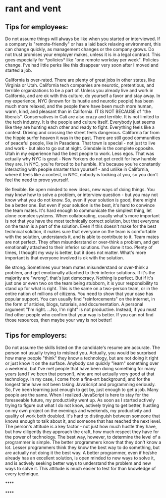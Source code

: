 # rant and vent

## Tips for employees:

Do not assume things will always be like when you started or interviewed. If a company is "remote-friendly" or has a laid back relaxing environment, this can change quickly, as management changes or the company grows. Do not trust promises your employer makes, unless it is in a legal contract. This goes especially for \*policies\* like "one remote workday per week". Policies change. I've had little perks like this disappear very soon after I moved and started a job. 

California is over-rated. There are plenty of great jobs in other states, like Virginia or Utah. California tech companies are neurotic, pretentious, and terrible organizations to be a part of. Unless you already live and work in California, and are ok with this culture, do yourself a favor and stay away. In my experience, NYC \(known for its hustle and neurotic people\) has been much more relaxed, and the people there have been much more human, warm, kind, and pleasant than in California. IT IS NOT BECAUSE of "the liberals". Conservatives in Cali are also crazy and terrible. It is not limited to the tech industry. It is the people and culture itself. Everybody just seems like they are hunting each other and ready to fight. Everything feels like a contest. Driving and crossing the street feels dangerous. California far from the hippie surfer heaven it was in the past. There are still good communities of peaceful people, like in Pasadena. That town is special - not just to live and work - but also to go out at night. Glendale is the complete opposite. Utah in my experience had the best people to work. Less egos. That was actually why NYC is great - New Yorkers do not get credit for how humble they are. In NYC, you're forced to be humble. It's because you're constantly interacting with people smarter than yourself - and unlike in California, where it feels like a contest, in NYC, nobody is looking at you, so you don't feel the need to prove yourself.

Be flexible. Be open minded to new ideas, new ways of doing things. You may know how to solve a problem, or interview question - but you may not know what you do not know. So, even if your solution is good, there might be a better one. But even if your solution is the best, it's hard to convince the team mates. It's hard enough to communicate the simplest thing, let alone complex systems. When collaborating, usually what's more important is not that you have the most technically correct solution, but that everyone on the team is a part of the solution. Even if this doesn't make for the best technical solution, it makes sure that everyone on the team is comfortable with the solution, understands it, and is able to contribute to it. Team mates are not perfect. They often misunderstand or over-think a problem, and get emotionally attached to their inferior solutions. I've done it too. Plenty of times, I thought my way is better, but it does not matter. What's more important is that everyone involved is ok with the solution.

Be strong. Sometimes your team mates misunderstand or over-think a problem, and get emotionally attached to their inferior solutions. If it's the majority are "wrong", that's just democracy. Nothing is perfect. But if it's just one or even two on the team being stubborn, it is your responsibility to stand up for what is right. This is the same on a two-person team, or in the entire nation of millions of citizens. You need to show that your case has popular support. You can usually find "reinforcements" on the internet, in the form of articles, blogs, tutorials, and documentation. A personal argument "I'm right. ...No, I'm right" is not productive. Instead, if you must find other people who confirm that your way is better. If you can not find those resources, then maybe your way is not better!

## Tips for employers:

Do not assume the skills listed on the candidate's resume are accurate. The person not usually trying to mislead you. Actually, you would be surprised how many people "think" they know a technology, but are not doing it right or just know it on the surface. Anybody can quickly "learn" something over a weekend, but I've met people that have been doing something for many years \(and I've been that person!\), who are not actually very good at that technology. In my case, I come from a fine-art background, and for the longest time have not been taking JavaScript and programming seriously. So, I've been learning just enough to get by, just enough to get a job. Many people are the same. When I realized JavaScript is here to stay for the foreseeable future, my productivity went up. As soon as I started actively trying to figure out what I do not know, actively trying to get better, hustling on my own project on the evenings and weekends, my productivity and quality of work both doubled. It's hard to distinguish between someone that knows enough to talk about it, and someone that has reached the next level. The person's attitude is a key factor - not just how much hustle they have, but how diligently they approach the craft, how much respect they have for the power of technology. The best way, however, to determine the level of a programmer is simple. The better programmers know that they don't know a lot. Lesser programmers think they know the best way to do something, but are actually not doing it the best way. A better programmer, even if he/she already has an excellent solution, is open minded to new ways to solve it, and is actively seeking better ways to understand the problem and new ways to solve it. This attitude is much easier to test for than knowledge of every technique.

\*\*\*\*

\*\*\*\*







